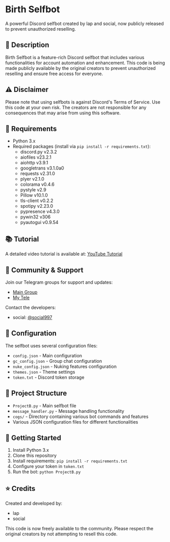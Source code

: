 # Birth Selfbot

A powerful Discord selfbot created by lap and social, now publicly released to prevent unauthorized reselling.

## 📝 Description

Birth Selfbot is a feature-rich Discord selfbot that includes various functionalities for account automation and enhancement. This code is being made publicly available by the original creators to prevent unauthorized reselling and ensure free access for everyone.

## ⚠️ Disclaimer

Please note that using selfbots is against Discord's Terms of Service. Use this code at your own risk. The creators are not responsible for any consequences that may arise from using this software.

## 🔧 Requirements

- Python 3.x
- Required packages (install via `pip install -r requirements.txt`):
  - discord.py v2.3.2
  - aiofiles v23.2.1
  - aiohttp v3.9.1
  - googletrans v3.1.0a0
  - requests v2.31.0
  - plyer v2.1.0
  - colorama v0.4.6
  - pystyle v2.9
  - Pillow v10.1.0
  - tls-client v0.2.2
  - spotipy v2.23.0
  - pypresence v4.3.0
  - pywin32 v306
  - pyautogui v0.9.54

## 📚 Tutorial

A detailed video tutorial is available at: [YouTube Tutorial](https://www.youtube.com/watch?v=aQ-VJfd_LQA)

## 🤝 Community & Support

Join our Telegram groups for support and updates:
- [Main Group](https://t.me/fedwatched)
- [My Tele](https://t.me/eatmyinsides)

Contact the developers:
- social: [@social997](https://t.me/@social997)

## 🔑 Configuration

The selfbot uses several configuration files:
- `config.json` - Main configuration
- `gc_config.json` - Group chat configuration
- `nuke_config.json` - Nuking features configuration
- `themes.json` - Theme settings
- `token.txt` - Discord token storage

## 📂 Project Structure

- `ProjectB.py` - Main selfbot file
- `message_handler.py` - Message handling functionality
- `cogs/` - Directory containing various bot commands and features
- Various JSON configuration files for different functionalities

## 🚀 Getting Started

1. Install Python 3.x
2. Clone this repository
3. Install requirements: `pip install -r requirements.txt`
4. Configure your token in `token.txt`
5. Run the bot: `python ProjectB.py`

## ⭐ Credits

Created and developed by:
- lap
- social

This code is now freely available to the community. Please respect the original creators by not attempting to resell this code.
